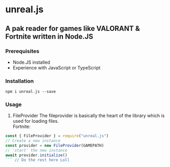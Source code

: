 # unreal.js
## A pak reader for games like VALORANT & Fortnite written in Node.JS

### Prerequisites 
- Node.JS installed
- Experience with JavaScript or TypeScript

### Installation 
`npm i unreal.js --save`

### Usage
1. FileProvider
The fileprovider is basically the heart of the library which is used for loading files.\
Fortnite:
```js
const { FileProvider } = require("unreal.js")
// Create a new instance
const provider = new FileProvider(GAMEPATH)
// 'start' the new instance 
await provider.initialize()
``` // Do the rest here Loll

